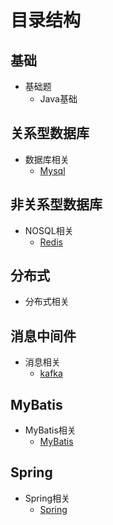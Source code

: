 # 目录结构

## 基础

- 基础题
    - Java基础

## 关系型数据库

- 数据库相关
    - [Mysql](db-interview/MySQL.md)

## 非关系型数据库  

- NOSQL相关
    - [Redis](nosql-interview/Redis.md)
 
## 分布式

- 分布式相关

## 消息中间件

- 消息相关
    - [kafka](message-interview/Kafka.md)
    
## MyBatis

- MyBatis相关
    - [MyBatis](mybatis-interview/MyBatis.md)
    
## Spring

- Spring相关
    - [Spring](spring-interview/Spring.md)  

